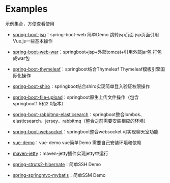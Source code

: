 # Examples
示例集合，方便查看使用

-  [spring-boot-jsp](https://github.com/Folgerjun/various-simple-examples/tree/master/spring-boot-demo)：spring-boot-web 简单Demo 跳转jsp页面 jsp页面引用Vue.js一些基本操作

-  [spring-boot-web-war](https://github.com/Folgerjun/various-simple-examples/tree/master/spring-boot-web-war)：springboot+jsp+外部tomcat+引用外部jar包 打包成war包

-  [spring-boot-thymeleaf](https://github.com/Folgerjun/various-simple-examples/tree/master/spring-boot-thymeleaf)：springboot结合Thymeleaf Thymeleaf模板引擎国际化操作

-  [spring-boot-shiro](https://github.com/Folgerjun/various-simple-examples/tree/master/spring-boot-shiro)：springboot结合shiro实现简单登入验证权限操作

-  [spring-boot-file-upload](https://github.com/Folgerjun/various-simple-examples/tree/master/spring-boot-file-upload)：springboot原生上传文件操作（包含springboot1.5和2.0版本）

- [spring-boot-rabbitmq-elasticsearch](https://github.com/Folgerjun/various-simple-examples/tree/master/spring-boot-rabbitmq-elasticsearch)：springboot整合lombok、elasticsearch、jersey、rabbitmq（整合之前需要安装相应的环境）

- [spring-boot-websocket](https://github.com/Folgerjun/various-simple-examples/tree/master/spring-boot-websocket)：springboot整合websocket 可实现聊天室功能

-  [vue-demo](https://github.com/Folgerjun/various-simple-examples/tree/master/vue-demo)：vue-demo vue简单Demo 需要自己安装环境和依赖

-  [maven-jetty](https://github.com/Folgerjun/various-simple-examples/tree/master/maven-jetty)：maven-jetty插件实现jetty中运行

-  [spring-struts2-hibernate](https://github.com/Folgerjun/various-simple-examples/tree/master/ssht)：简单SSH Demo

-  [spring-springmvc-mybatis](https://github.com/Folgerjun/various-simple-examples/tree/master/ssm)：简单SSM Demo
